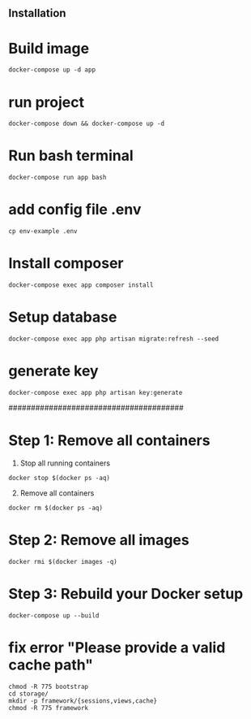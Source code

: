 ## Installation

# Build image

```
docker-compose up -d app
```

# run project

```
docker-compose down && docker-compose up -d
```

# Run bash terminal

```
docker-compose run app bash
```

# add config file .env

```
cp env-example .env
```

# Install composer

```
docker-compose exec app composer install

```

# Setup database

```
docker-compose exec app php artisan migrate:refresh --seed
```

# generate key

```
docker-compose exec app php artisan key:generate
```

#######################################

# Step 1: Remove all containers

1. Stop all running containers

```
docker stop $(docker ps -aq)
```

2. Remove all containers

```
docker rm $(docker ps -aq)
```

# Step 2: Remove all images

```
docker rmi $(docker images -q)
```

# Step 3: Rebuild your Docker setup

```
docker-compose up --build
```

# fix error "Please provide a valid cache path"

```
chmod -R 775 bootstrap
cd storage/
mkdir -p framework/{sessions,views,cache}
chmod -R 775 framework

```

